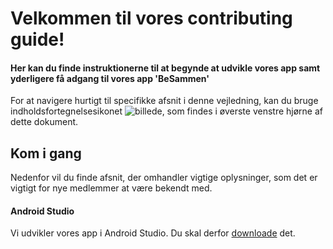 # Velkommen til vores contributing guide!
#### Her kan du finde instruktionerne til at begynde at udvikle vores app samt yderligere få adgang til vores app 'BeSammen'

For at navigere hurtigt til specifikke afsnit i denne vejledning, kan du bruge indholdsfortegnelsesikonet ![billede](https://github.com/Amalie956/BeSammen/assets/112120321/64a3da23-f729-4b96-a3bb-8ed541ac9461), som findes i øverste venstre hjørne af dette dokument.

## Kom i gang
Nedenfor vil du finde afsnit, der omhandler vigtige oplysninger, som det er vigtigt for nye medlemmer at være bekendt med.

#### Android Studio
Vi udvikler vores app i Android Studio. Du skal derfor [downloade](https://developer.android.com/studio) det.

